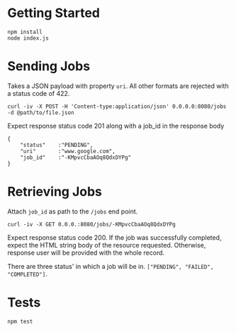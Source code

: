 # Getting Started
```
npm install
node index.js
```

# Sending Jobs

Takes a JSON payload with property `uri`. All other formats are rejected with a status code of 422.

```
curl -iv -X POST -H 'Content-type:application/json' 0.0.0.0:8080/jobs -d @path/to/file.json
```

Expect response status code 201 along with a job_id in the response body

```
{
	"status"	:"PENDING",
	"uri"		:"www.google.com",
	"job_id"	:"-KMpvcCbaAOq8QdxDYPg"
}
```

# Retrieving Jobs

Attach `job_id` as path to the `/jobs` end point.

```
curl -iv -X GET 0.0.0.:8080/jobs/-KMpvcCbaAOq8QdxDYPg
```

Expect response status code 200. If the job was successfully completed, expect the HTML string body of the resource requested. Otherwise, response user will be provided with the whole record.

There are three status' in which a job will be in. `["PENDING", "FAILED", "COMPLETED"]`.

# Tests

```
npm test
```
